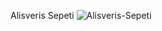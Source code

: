 Alisveris Sepeti
![Alisveris-Sepeti](https://user-images.githubusercontent.com/102467587/216673651-f5adab4b-34b2-433c-a3aa-30f062db6cea.gif)
